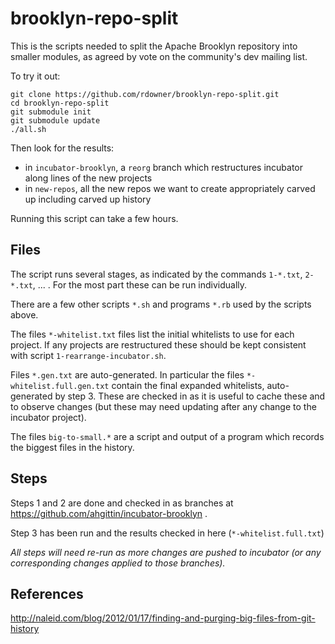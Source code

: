 # brooklyn-repo-split

This is the scripts needed to split the Apache Brooklyn repository into smaller modules, as agreed by vote on the community's dev
mailing list.

To try it out:

```{shell}
git clone https://github.com/rdowner/brooklyn-repo-split.git
cd brooklyn-repo-split
git submodule init
git submodule update
./all.sh
```

Then look for the results:
* in `incubator-brooklyn`, a `reorg` branch which restructures incubator along lines of the new projects
* in `new-repos`, all the new repos we want to create appropriately carved up including carved up history

Running this script can take a few hours.


## Files

The script runs several stages, as indicated by the commands `1-*.txt`, `2-*.txt`, ... .
For the most part these can be run individually.

There are a few other scripts `*.sh` and programs `*.rb` used by the scripts above.

The files `*-whitelist.txt` files list the initial whitelists to use for each project.
If any projects are restructured these should be kept consistent with script `1-rearrange-incubator.sh`.

Files `*.gen.txt` are auto-generated.
In particular the files `*-whitelist.full.gen.txt` contain the final expanded whitelists,
auto-generated by step 3.
These are checked in as it is useful to cache these and to observe changes
(but these may need updating after any change to the incubator project).

The files `big-to-small.*` are a script and output of a program which records the biggest files in the history.


## Steps

Steps 1 and 2 are done and checked in as branches at https://github.com/ahgittin/incubator-brooklyn .

Step 3 has been run and the results checked in here (`*-whitelist.full.txt`)

*All steps will need re-run as more changes are pushed to incubator (or any corresponding changes applied to those branches).*

## References

http://naleid.com/blog/2012/01/17/finding-and-purging-big-files-from-git-history

